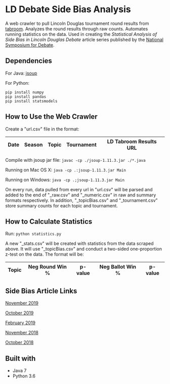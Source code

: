 # LD Debate Side Bias Analysis 
A web crawler to pull Lincoln Douglas tournament round results from [tabroom](https://www.tabroom.com). Analyzes the round results through raw counts. Automates running statistics on the data. Used in creating the *Statistical Analysis of Side Bias in Lincoln Douglas Debate* article series published by the [National Symposium for Debate](http://www.nsdupdate.com/).

## Dependencies
For Java: [jsoup](https://jsoup.org/download)

For Python:

```
pip install numpy
pip install pandas
pip install statsmodels
```

## How to Use the Web Crawler
Create a "url.csv" file in the format:

Date | Season | Topic | Tournament | LD Tabroom Results URL
-----|--------|-------|------------|-----------------------

Compile with jsoup jar file: `javac -cp ./jsoup-1.11.3.jar ./*.java`

Running on Mac OS X: `java -cp .:jsoup-1.11.3.jar Main`

Running on Windows: `java -cp .;jsoup-1.11.3.jar Main`

On every run, data pulled from every url in "url.csv" will be parsed and added to the end of "\_raw.csv" and "\_numeric.csv" in raw and summary formats respectively. In addition, "\_topicBias.csv" and "\_tournament.csv" store summary counts for each topic and tournament.

## How to Calculate Statistics
Run: `python statistics.py` 

A new "\_stats.csv" will be created with statistics from the data scraped above. It will use "\_topicBias.csv" and conduct a two-sided one-proportion z-test on the data. The format will be:

Topic | Neg Round Win % | p-value | Neg Ballot Win % | p-value 
------|-----------------|---------|------------------|---------

## Side Bias Article Links
[November 2019](http://nsdupdate.com/2019/a-statistical-analysis-of-side-bias-on-the-2019-november-december-lincoln-douglas-debate-topic-by-sachin-shah/)

[October 2019](http://nsdupdate.com/2019/a-statistical-analysis-of-side-bias-on-the-2019-september-october-lincoln-douglas-debate-topic-by-sachin-shah/)

[February 2019](http://nsdupdate.com/2019/a-statistical-analysis-of-side-bias-on-the-2019-january-february-lincoln-douglas-debate-topic/)

[November 2018](http://nsdupdate.com/2018/a-statistical-analysis-of-side-bias-on-the-2018-november-december-lincoln-douglas-debate-topic/)

[October 2018](http://nsdupdate.com/2018/a-statistical-analysis-of-side-bias-on-the-2018-september-october-lincoln-douglas-debate-topic-by-sachin-shah/)

## Built with
- Java 7
- Python 3.6
